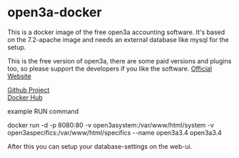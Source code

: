 # open3a-docker
This is a docker image of the free open3a accounting software.
It's based on the 7.2-apache image and needs an external database like mysql for the setup.

This is the free version of open3a, there are some paid versions and plugins too, so please support the developers if you like the software.
<a href="https://www.open3a.de/">Official Website</a>

<a href="https://github.com/delsol-ger/open3a-docker">Github Project</a> <br>
<a href="https://hub.docker.com/r/delsolger/open3a">Docker Hub</a>

example RUN command

docker run -d -p 8080:80 -v open3asystem:/var/www/html/system -v open3aspecifics:/var/www/html/specifics --name open3a3.4 open3a3.4

After this you can setup your database-settings on the web-ui.

